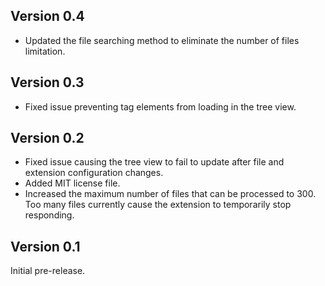 ## Version 0.4

* Updated the file searching method to eliminate the number of files limitation.

## Version 0.3

* Fixed issue preventing tag elements from loading in the tree view.

## Version 0.2

* Fixed issue causing the tree view to fail to update after file and extension configuration changes.
* Added MIT license file.
* Increased the maximum number of files that can be processed to 300. Too many files currently cause the extension to temporarily stop responding.

## Version 0.1

Initial pre-release.
